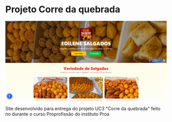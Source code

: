 # Projeto Corre da quebrada

![Screenshot 1](./screenshots/screenshot1.png)

Site desenvolvido para entrega do projeto UC3 "Corre da quebrada" feito no durante o curso Proprofissão do instituto Proa

